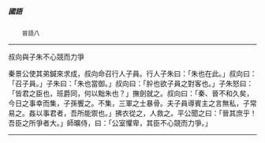 

##### 國語
　　`晉語八`

* * *

叔向與子朱不心競而力爭

秦景公使其弟鍼來求成，叔向命召行人子員。行人子朱曰：「朱也在此。」叔向曰：「召子員。」子朱曰：「朱也當御。」叔向曰：「肸也欲子員之對客也。」子朱怒曰：「皆君之臣也，班爵同，何以黜朱也？」撫劍就之。叔向曰：「秦、晉不和久矣，今日之事幸而集，子孫饗之。不集，三軍之士暴骨。夫子員導賓主之言無私，子常易之。姦以事君者，吾所能禦也。」拂衣從之，人救之。平公聞之曰：「晉其庶乎！吾臣之所爭者大。」師曠侍，曰：「公室懼卑，其臣不心競而力爭。」

* * *

